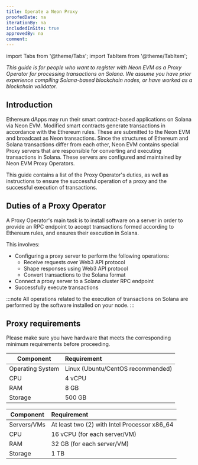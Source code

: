 ```yaml
---
title: Operate a Neon Proxy
proofedDate: na
iterationBy: na
includedInSite: true
approvedBy: na
comment: 
---
```


import Tabs from '@theme/Tabs';
import TabItem from '@theme/TabItem';

*This guide is for people who want to register with Neon EVM as a Proxy Operator for processing transactions on Solana. We assume you have prior experience compiling Solana-based blockchain nodes, or have worked as a blockchain validator.*

## Introduction
Ethereum dApps may run their smart contract-based applications on Solana via Neon EVM. Modified smart contracts generate transactions in accordance with the Ethereum rules. These are submitted to the Neon EVM and broadcast as Neon transactions. Since the structures of Ethereum and Solana transactions differ from each other, Neon EVM contains special Proxy servers that are responsible for converting and executing transactions in Solana. These servers are configured and maintained by Neon EVM Proxy Operators.

This guide contains a list of the Proxy Operator's duties, as well as instructions to ensure the successful operation of a proxy and the successful execution of transactions.

## Duties of a Proxy Operator
A Proxy Operator's main task is to install software on a server in order to provide an RPC endpoint to accept transactions formed according to Ethereum rules, and ensures their execution in Solana. 

This involves:
 * Configuring a proxy server to perform the following operations:
    * Receive requests over Web3 API protocol
    * Shape responses using Web3 API protocol
    * Convert transactions to the Solana format
 * Connect a proxy server to a Solana cluster RPC endpoint
 * Successfully execute transactions

:::note
All operations related to the execution of transactions on Solana are performed by the software installed on your node.
:::

## Proxy requirements

Please make sure you have hardware that meets the corresponding minimum requirements before proceeding.

<Tabs>
  <TabItem value="basic" label="Basic" default>

|Component|Requirement                           |
|-----|:-----------------------------------------|
|Operating System | Linux (Ubuntu/CentOS recommended) |
|CPU | 4 vCPU |
|RAM | 8 GB |
|Storage | 500 GB |
  </TabItem>
  <TabItem value="self-managed" label="Self-Managed">

|Component|Requirement                           |
|-----|:-----------------------------------------|
|Servers/VMs | At least two (2) with Intel Processor x86_64 |
|CPU | 16 vCPU (for each server/VM) |
|RAM | 32 GB (for each server/VM) |
|Storage | 1 TB |
  </TabItem>
</Tabs>
